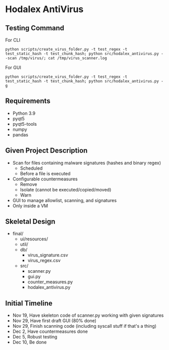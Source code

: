 # Hodalex AntiVirus

## Testing Command

For CLI
```
python scripts/create_virus_folder.py -t test_regex -t test_static_hash -t test_chunk_hash; python src/hodalex_antivirus.py --scan /tmp/virus/; cat /tmp/virus_scanner.log
```
For GUI
```
python scripts/create_virus_folder.py -t test_regex -t test_static_hash -t test_chunk_hash; python src/hodalex_antivirus.py -g
```

## Requirements
 - Python 3.9
 - pyqt5
 - pyqt5-tools
 - numpy
 - pandas

## Given Project Description
 - Scan for files containing malware signatures (hashes and binary regex)
	- Scheduled
	- Before a file is executed
 - Configurable countermeasures
	- Remove
	- Isolate (cannot be executed/copied/moved)
	- Warn
 - GUI to manage allowlist, scanning, and signatures
 - Only inside a VM

## Skeletal Design
 - final/
	 - ui/resources/
	 - util/
	 - db/
		- virus_signature.csv
		- virus_regex.csv
 	 - src/
 	 	- scanner.py
 	 	- gui.py
 	 	- counter_measures.py
 	 	- hodalex_antivirus.py

## Initial Timeline
 - Nov 19, Have skeleton code of scanner.py working with given signatures
 - Nov 29, Have first draft GUI (80% done)
 - Nov 29, Finish scanning code (including syscall stuff if that's a thing)
 - Dec 2, Have countermeasures done
 - Dec 5, Robust testing
 - Dec 10, Be done
